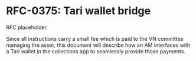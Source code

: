 # RFC-0375: Tari wallet bridge

RFC placeholder.

Since all instructions carry a small fee which is paid to the VN committee managing the asset, this document will
describe how an AM interfaces with a Tari wallet in the collections app to seamlessly provide those payments.